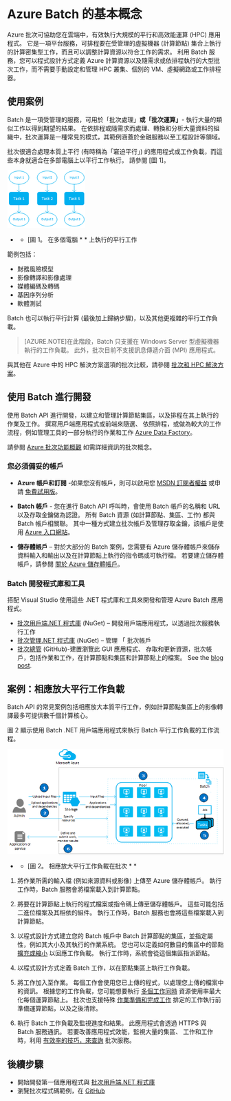 <properties
    pageTitle="Azure Batch 服務基本概念 | Microsoft Azure"
    description="了解適用於大規模的平行和 HPC 工作負載之 Azure Batch 服務的概念、工作流程及案例"
    services="batch"
    documentationCenter=""
    authors="dlepow"
    manager="timlt"
    editor=""/>

<tags
    ms.service="batch"
    ms.workload="big-compute"
    ms.tgt_pltfrm="na"
    ms.devlang="na"
    ms.topic="get-started-article"
    ms.date="11/19/2015"
    ms.author="danlep"/>


# Azure Batch 的基本概念

Azure 批次可協助您在雲端中，有效執行大規模的平行和高效能運算 (HPC) 應用程式。 它是一項平台服務，可排程要在受管理的虛擬機器 (計算節點) 集合上執行的計算密集型工作，而且可以調整計算資源以符合工作的需求。 利用 Batch 服務，您可以程式設計方式定義 Azure 計算資源以及隨需求或依排程執行的大型批次工作，而不需要手動設定和管理 HPC 叢集、個別的 VM、虛擬網路或工作排程器。

## 使用案例

Batch 是一項受管理的服務，可用於「批次處理」**或「批次運算」**- 執行大量的類似工作以得到期望的結果。 在依排程或隨需求而處理、轉換和分析大量資料的組織中，批次運算是一種常見的模式，其範例涵蓋於金融服務以至工程設計等領域。

批次很適合處理本質上平行 (有時稱為「窘迫平行」) 的應用程式或工作負載，而這些本身就適合在多部電腦上以平行工作執行。 請參閱 [圖 1]。

![平行工作][parallel]

* * [圖 1。 在多個電腦 * * 上執行的平行工作

範例包括：

* 財務風險模型
* 影像轉譯和影像處理
* 媒體編碼及轉碼
* 基因序列分析
* 軟體測試

Batch 也可以執行平行計算 (最後加上歸納步驟)，以及其他更複雜的平行工作負載。
>[AZURE.NOTE]在此階段，Batch 只支援在 Windows Server 型虛擬機器執行的工作負載。 此外，批次目前不支援訊息傳遞介面 (MPI) 應用程式。

與其他在 Azure 中的 HPC 解決方案選項的批次比較，請參閱 [批次和 HPC 解決方案](batch-hpc-solutions.md)。

## 使用 Batch 進行開發

使用 Batch API 進行開發，以建立和管理計算節點集區，以及排程在其上執行的作業及工作。 撰寫用戶端應用程式或前端來隨選、 依照排程，或做為較大的工作流程，例如管理工具的一部分執行的作業和工作 [Azure Data Factory](https://azure.microsoft.com/documentation/services/data-factory/)。

請參閱 [Azure 批次功能概觀](batch-api-basics.md) 如需詳細資訊的批次概念。

### 您必須備妥的帳戶

+ **Azure 帳戶和訂閱** -如果您沒有帳戶，則可以啟用您 [MSDN 訂閱者權益](http://azure.microsoft.com/pricing/member-offers/msdn-benefits-details/) 或申請 [免費試用版](http://azure.microsoft.com/pricing/free-trial/)。

+ **Batch 帳戶** - 您在進行 Batch API 呼叫時，會使用 Batch 帳戶的名稱和 URL 以及存取金鑰做為認證。 所有 Batch 資源 (如計算節點、集區、工作) 都與 Batch 帳戶相關聯。 其中一種方式建立批次帳戶及管理存取金鑰，該帳戶是使用 [Azure 入口網站](batch-account-create-portal.md)。

+ **儲存體帳戶** – 對於大部分的 Batch 案例，您需要有 Azure 儲存體帳戶來儲存資料輸入和輸出以及在計算節點上執行的指令碼或可執行檔。 若要建立儲存體帳戶，請參閱 [關於 Azure 儲存體帳戶](../storage/storage-create-storage-account.md)。

### Batch 開發程式庫和工具

搭配 Visual Studio 使用這些 .NET 程式庫和工具來開發和管理 Azure Batch 應用程式。

+ [批次用戶端.NET 程式庫](http://www.nuget.org/packages/Azure.Batch/) (NuGet) – 開發用戶端應用程式，以透過批次服務執行工作
+ [批次管理.NET 程式庫](http://www.nuget.org/packages/Microsoft.Azure.Management.Batch/) (NuGet) – 管理 「 批次帳戶
+ [批次總管](https://github.com/Azure/azure-batch-samples/tree/master/CSharp/BatchExplorer) (GitHub)-建置瀏覽此 GUI 應用程式、 存取和更新資源，批次帳戶，包括作業和工作，在計算節點和集區和計算節點上的檔案。 See the [blog post](http://blogs.technet.com/b/windowshpc/archive/2015/01/20/azure-batch-explorer-sample-walkthrough.aspx).


## 案例：相應放大平行工作負載

Batch API 的常見案例包括相應放大本質平行工作，例如計算節點集區上的影像轉譯最多可提供數千個計算核心。

圖 2 顯示使用 Batch .NET 用戶端應用程式來執行 Batch 平行工作負載的工作流程。


![工作項目工作流程][work_item_workflow]

* * [圖 2。 相應放大平行工作負載在批次 * *

1.  將作業所需的輸入檔 (例如來源資料或影像) 上傳至 Azure 儲存體帳戶。 執行工作時，Batch 服務會將檔案載入到計算節點。

2.  將要在計算節點上執行的程式檔案或指令碼上傳至儲存體帳戶。 這些可能包括二進位檔案及其相依的組件。 執行工作時，Batch 服務也會將這些檔案載入到計算節點。

3.  以程式設計方式建立您的 Batch 帳戶中 Batch 計算節點的集區，並指定屬性，例如其大小及其執行的作業系統。 您也可以定義如何數目的集區中的節點 [擴充或縮小](batch-automatic-scaling.md) 以回應工作負載。 執行工作時，系統會從這個集區指派節點。

4.  以程式設計方式定義 Batch 工作，以在節點集區上執行工作負載。

5.  將工作加入至作業。 每個工作會使用您已上傳的程式，以處理您上傳的檔案中的資訊。 根據您的工作負載，您可能想要執行 [多個工作同時](batch-parallel-node-tasks.md) 資源使用率最大化每個運算節點上。 批次也支援特殊 [作業準備和完成工作](batch-job-prep-release.md) 排定的工作執行前準備運算節點，以及之後清除。

6.  執行 Batch 工作負載及監視進度和結果。 此應用程式會透過 HTTPS 與 Batch 服務通訊。 若要改善應用程式效能，監視大量的集區、 工作和工作時，利用 [有效率的技巧，來查詢](batch-efficient-list-queries.md) 批次服務。






## 後續步驟

* 開始開發第一個應用程式與 [批次用戶端.NET 程式庫](batch-dotnet-get-started.md)
* 瀏覽批次程式碼範例，在 [GitHub](https://github.com/Azure/azure-batch-samples)


[parallel]: ./media/batch-technical-overview/parallel.png 
[work_item_workflow]: ./media/batch-technical-overview/work_item_workflow.png 

